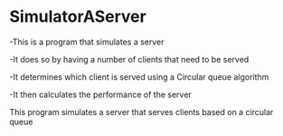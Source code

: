 # SimulatorAServer

-This is a program that simulates a server

-It does so by having a number of clients that need to be served

-It determines which client is served using a Circular queue algorithm

-It then calculates the performance of the server

This program simulates a server that serves clients based on a circular queue 
